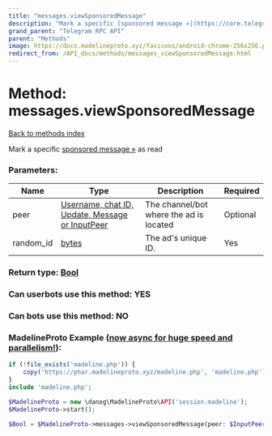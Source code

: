```yaml
---
title: "messages.viewSponsoredMessage"
description: "Mark a specific [sponsored message »](https://core.telegram.org/api/sponsored-messages) as read"
grand_parent: "Telegram RPC API"
parent: "Methods"
image: https://docs.madelineproto.xyz/favicons/android-chrome-256x256.png
redirect_from: /API_docs/methods/messages_viewSponsoredMessage.html
---
```

# Method: messages.viewSponsoredMessage
[Back to methods index](index.html)



Mark a specific [sponsored message »](https://core.telegram.org/api/sponsored-messages) as read

### Parameters:

| Name     |    Type       | Description | Required |
|----------|---------------|-------------|----------|
|peer|[Username, chat ID, Update, Message or InputPeer](/API_docs/types/InputPeer.html) | The channel/bot where the ad is located | Optional|
|random\_id|[bytes](/API_docs/types/bytes.html) | The ad's unique ID. | Yes|


### Return type: [Bool](/API_docs/types/Bool.html)

### Can userbots use this method: **YES**

### Can bots use this method: **NO**


### MadelineProto Example ([now async for huge speed and parallelism!](https://docs.madelineproto.xyz/docs/ASYNC.html)):


```php
if (!file_exists('madeline.php')) {
    copy('https://phar.madelineproto.xyz/madeline.php', 'madeline.php');
}
include 'madeline.php';

$MadelineProto = new \danog\MadelineProto\API('session.madeline');
$MadelineProto->start();

$Bool = $MadelineProto->messages->viewSponsoredMessage(peer: $InputPeer, random_id: 'bytes', );
```

